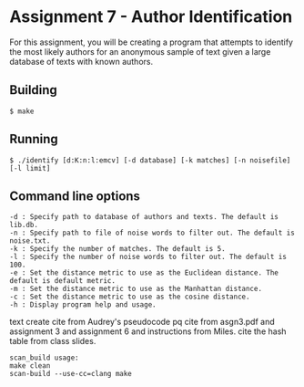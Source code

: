 # Assignment 7 - Author Identification
For this assignment, you will be creating a program that attempts to identify the most likely authors for an anonymous sample of text given a large database of texts with known authors.
## Building
```
$ make
```
## Running
```
$ ./identify [d:K:n:l:emcv] [-d database] [-k matches] [-n noisefile] [-l limit]
```
## Command line options
```
-d : Specify path to database of authors and texts. The default is lib.db.
-n : Specify path to file of noise words to filter out. The default is noise.txt.
-k : Specify the number of matches. The default is 5.
-l : Specify the number of noise words to filter out. The default is 100.
-e : Set the distance metric to use as the Euclidean distance. The default is default metric.
-m : Set the distance metric to use as the Manhattan distance.
-c : Set the distance metric to use as the cosine distance.
-h : Display program help and usage.
```
text create cite from Audrey's pseudocode
pq cite from asgn3.pdf and assignment 3 and assignment 6 and instructions from Miles.
cite the hash table from class slides.
```
scan_build usage:
make clean
scan-build --use-cc=clang make
```
